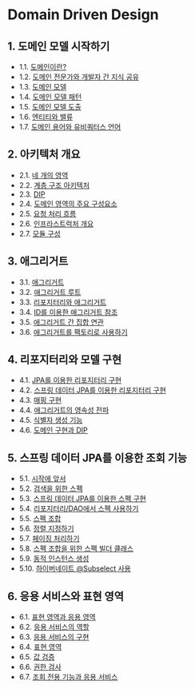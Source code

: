 # Domain Driven Design

## 1. 도메인 모델 시작하기

- 1.1. [도메인이란?](https://github.com/gimhanul/screwbar/blob/main/DDD/도메인모델시작하기/도메인이란%3F.md)
- 1.2. [도메인 전문가와 개발자 간 지식 공유](https://github.com/gimhanul/screwbar/blob/main/DDD/도메인모델시작하기/도메인전문가와개발자간지식공유.md)
- 1.3. [도메인 모델](https://github.com/gimhanul/screwbar/blob/main/DDD/도메인모델시작하기/도메인모델.md)
- 1.4. [도메인 모델 패턴](https://github.com/gimhanul/screwbar/blob/main/DDD/도메인모델시작하기/도메인모델패턴.md)
- 1.5. [도메인 모델 도출](https://github.com/gimhanul/screwbar/blob/main/DDD/도메인모델시작하기/도메인모델도출.md)
- 1.6. [엔티티와 밸류](https://github.com/gimhanul/screwbar/blob/main/DDD/도메인모델시작하기/엔티티와밸류.md)
- 1.7. [도메인 용어와 유비쿼터스 언어](https://github.com/gimhanul/screwbar/blob/main/DDD/도메인모델시작하기/도메인용어와유비쿼터스언어.md)

## 2. 아키텍처 개요

- 2.1. [네 개의 영역](https://github.com/gimhanul/screwbar/blob/main/DDD/아키텍처개요/네개의영역.md)
- 2.2. [계층 구조 아키텍처](https://github.com/gimhanul/screwbar/blob/main/DDD/아키텍처개요/계층구조아키텍처.md)
- 2.3. [DIP](https://github.com/gimhanul/screwbar/blob/main/DDD/아키텍처개요/DIP.md)
- 2.4. [도메인 영역의 주요 구성요소](https://github.com/gimhanul/screwbar/blob/main/DDD/아키텍처개요/도메인영역의주요구성요소.md)
- 2.5. [요청 처리 흐름](https://github.com/gimhanul/screwbar/blob/main/DDD/아키텍처개요/요청처리흐름.md)
- 2.6. [인프라스트럭처 개요](https://github.com/gimhanul/screwbar/blob/main/DDD/아키텍처개요/인프라스트럭처개요.md)
- 2.7. [모듈 구성](https://github.com/gimhanul/screwbar/blob/main/DDD/아키텍처개요/모듈구성.md)

## 3. 애그리거트

- 3.1. [애그리거트](https://github.com/gimhanul/screwbar/blob/main/DDD/애그리거트/애그리거트.md)
- 3.2. [애그리거트 루트](https://github.com/gimhanul/screwbar/blob/main/DDD/애그리거트/애그리거트루트.md)
- 3.3. [리포지터리와 애그리거트](https://github.com/gimhanul/screwbar/blob/main/DDD/애그리거트/리포지터리와애그리거트.md)
- 3.4. [ID를 이용한 애그리거트 참조](https://github.com/gimhanul/screwbar/blob/main/DDD/애그리거트/ID를이용한애그리거트참조.md)
- 3.5. [애그리거트 간 집합 연관](https://github.com/gimhanul/screwbar/blob/main/DDD/애그리거트/애그리거트간집합연관.md)
- 3.6. [애그리거트를 팩토리로 사용하기](https://github.com/gimhanul/screwbar/blob/main/DDD/애그리거트/애그리거트를팩토리로사용하기.md)

## 4. 리포지터리와 모델 구현

- 4.1. [JPA를 이용한 리포지터리 구현](https://github.com/gimhanul/screwbar/blob/main/DDD/리포지터리와모델구현/JPA를이용한리포지터리구현.md)
- 4.2. [스프링 데이터 JPA를 이용한 리포지터리 구현](https://github.com/gimhanul/screwbar/blob/main/DDD/리포지터리와모델구현/스프링데이터JPA를이용한리포지터리구현.md)
- 4.3. [매핑 구현](https://github.com/gimhanul/screwbar/blob/main/DDD/리포지터리와모델구현/매핑구현.md)
- 4.4. [애그리거트의 영속성 전파](https://github.com/gimhanul/screwbar/blob/main/DDD/리포지터리와모델구현/애그리거트의영속성전파.md)
- 4.5. [식별자 생성 기능](https://github.com/gimhanul/screwbar/blob/main/DDD/리포지터리와모델구현/식별자생성기능.md)
- 4.6. [도메인 구현과 DIP](https://github.com/gimhanul/screwbar/blob/main/DDD/리포지터리와모델구현/도메인구현과DIP.md)

## 5. 스프링 데이터 JPA를 이용한 조회 기능

- 5.1. [시작에 앞서](https://github.com/gimhanul/screwbar/blob/main/DDD/스프링데이터JPA를이용한조회기능/시작에앞서.md)
- 5.2. [검색을 위한 스펙](https://github.com/gimhanul/screwbar/blob/main/DDD/스프링데이터JPA를이용한조회기능/검색을위한스펙.md)
- 5.3. [스프링 데이터 JPA를 이용한 스펙 구현](https://github.com/gimhanul/screwbar/blob/main/DDD/스프링데이터JPA를이용한조회기능/스프링데이터JPA를이용한스펙구현.md)
- 5.4. [리포지터리/DAO에서 스펙 사용하기](https://github.com/gimhanul/screwbar/blob/main/DDD/스프링데이터JPA를이용한조회기능/리포지터리DAO에서스펙사용하기.md)
- 5.5. [스펙 조합](https://github.com/gimhanul/screwbar/blob/main/DDD/스프링데이터JPA를이용한조회기능/스펙조합.md)
- 5.6. [정렬 지정하기](https://github.com/gimhanul/screwbar/blob/main/DDD/스프링데이터JPA를이용한조회기능/정렬지정하기.md)
- 5.7. [페이징 처리하기](https://github.com/gimhanul/screwbar/blob/main/DDD/스프링데이터JPA를이용한조회기능/페이징처리하기.md)
- 5.8. [스펙 조합을 위한 스펙 빌더 클래스](https://github.com/gimhanul/screwbar/blob/main/DDD/스프링데이터JPA를이용한조회기능/스펙조합을위한스펙빌더클래스.md)
- 5.9. [동적 인스턴스 생성](https://github.com/gimhanul/screwbar/blob/main/DDD/스프링데이터JPA를이용한조회기능/동적인스턴스생성.md)
- 5.10. [하이버네이트 @Subselect 사용](https://github.com/gimhanul/screwbar/blob/main/DDD/스프링데이터JPA를이용한조회기능/하이버네이트골뱅이Subselect사용.md)

## 6. 응용 서비스와 표현 영역

- 6.1. [표현 영역과 응용 영역](https://github.com/gimhanul/screwbar/blob/main/DDD/표현영역과응용영역/표현영역과응용영역.md)
- 6.2. [응용 서비스의 역할](https://github.com/gimhanul/screwbar/blob/main/DDD/표현영역과응용영역/응용서비스의역할.md)
- 6.3. [응용 서비스의 구현](https://github.com/gimhanul/screwbar/blob/main/DDD/표현영역과응용영역/응용서비스의구현.md)
- 6.4. [표현 영역](https://github.com/gimhanul/screwbar/blob/main/DDD/표현영역과응용영역/표현영역.md)
- 6.5. [값 검증](https://github.com/gimhanul/screwbar/blob/main/DDD/표현영역과응용영역/값검증.md)
- 6.6. [권한 검사](https://github.com/gimhanul/screwbar/blob/main/DDD/표현영역과응용영역/권한검사.md)
- 6.7. [조회 전용 기능과 응용 서비스](https://github.com/gimhanul/screwbar/blob/main/DDD/표현영역과응용영역/조회전용기능과응용서비스.md)
